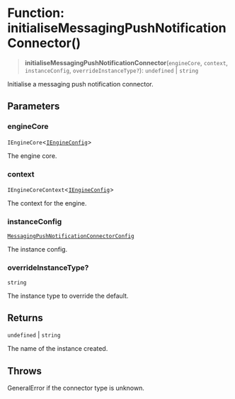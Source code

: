 # Function: initialiseMessagingPushNotificationConnector()

> **initialiseMessagingPushNotificationConnector**(`engineCore`, `context`, `instanceConfig`, `overrideInstanceType?`): `undefined` \| `string`

Initialise a messaging push notification connector.

## Parameters

### engineCore

`IEngineCore`\<[`IEngineConfig`](../interfaces/IEngineConfig.md)\>

The engine core.

### context

`IEngineCoreContext`\<[`IEngineConfig`](../interfaces/IEngineConfig.md)\>

The context for the engine.

### instanceConfig

[`MessagingPushNotificationConnectorConfig`](../type-aliases/MessagingPushNotificationConnectorConfig.md)

The instance config.

### overrideInstanceType?

`string`

The instance type to override the default.

## Returns

`undefined` \| `string`

The name of the instance created.

## Throws

GeneralError if the connector type is unknown.
